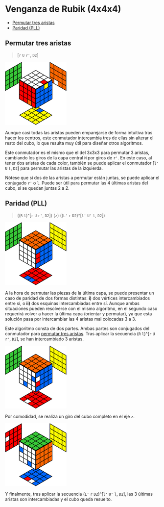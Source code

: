 # Venganza de Rubik (4x4x4)

* [Permutar tres aristas](#Permutar-tres-aristas)
* [Paridad (PLL)](#Paridad-PLL)

## Permutar tres aristas

> [`r` `U` `r'`, `D2`]

![4x4x4 permutation 3 edges (right)](img/4x4x4-edge-permutation-3-right.png)

Aunque casi todas las aristas pueden emparejarse de forma intuitiva tras hacer los centros, este conmutador intercambia tres de ellas sin alterar el resto del cubo, lo que resulta muy útil para diseñar otros algoritmos.

Este conmutador es el mismo que el del 3x3x3 para permutar 3 aristas, cambiando los giros de la capa central `M` por giros de `r'`. En este caso, al tener dos aristas de cada color, también se puede aplicar el conmutador [`l'` `U` `l`, `D2`] para permutar las aristas de la izquierda.

Nótese que si dos de las aristas a permutar están juntas, se puede aplicar el conjugado `r'` o `l`. Puede ser útil para permutar las 4 últimas aristas del cubo, si se quedan juntas 2 a 2.

## Paridad (PLL)

> ((`R` `l`)^[`r` `U` `r'`, `D2`]) (`z`) ((`L'` `r` `D2`)^[`l'` `U'` `l`, `D2`])

![4x4x4 parity pll](img/4x4x4-parity-pll.png)

A la hora de permutar las piezas de la última capa, se puede presentar un caso de paridad de dos formas distintas: **i)** dos vértices intercambiados entre sí, o **ii)** dos esquinas intercambiadas entre sí. Aunque ambas situaciones pueden resolverse con el mismo algoritmo, en el segundo caso requerirá volver a hacer la última capa (orientar y permutar), ya que esta solución pasa por intercambiar las 4 aristas mal colocadas 3 a 3.

Este algoritmo consta de dos partes. Ambas partes son conjugados del conmutador para [permutar tres aristas](#Permutar-tres-aristas). Tras aplicar la secuencia (`R` `l`)^[`r` `U` `r'`, `D2`], se han intercambiado 3 aristas.

![4x4x4 parity pll (step 1)](img/4x4x4-parity-pll-1.png)

Por comodidad, se realiza un giro del cubo completo en el eje `z`.

![4x4x4 parity pll (step 2)](img/4x4x4-parity-pll-2.png)

Y finalmente, tras aplicar la secuencia (`L'` `r` `D2`)^[`l'` `U'` `l`, `D2`], las 3 últimas aristas son intercambiadas y el cubo queda resuelto.